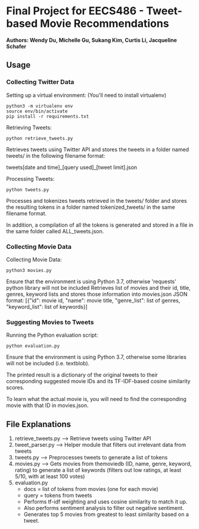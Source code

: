 # Final Project for EECS486 - Tweet-based Movie Recommendations
**Authors: Wendy Du, Michelle Gu, Sukang Kim, Curtis Li, Jacqueline Schafer**

## Usage

### Collecting Twitter Data

Setting up a virtual environment: (You'll need to install virtualenv)
```
python3 -m virtualenv env
source env/bin/activate
pip install -r requirements.txt
```

Retrieving Tweets:
```
python retrieve_tweets.py
```
Retrieves tweets using Twitter API and stores the tweets in a folder named tweets/ in the following filename format:

tweets[date and time]\_[query used]\_[tweet limit].json

Processing Tweets:
```
python tweets.py
```
Processes and tokenizes tweets retrieved in the tweets/ folder and stores the resulting tokens in a folder named tokenized_tweets/ in the same filename format.

In addition, a compilation of all the tokens is generated and stored in a file in the same folder called ALL_tweets.json.

### Collecting Movie Data

Collecting Movie Data:
```
python3 movies.py
```
Ensure that the environment is using Python 3.7, otherwise 'requests' python library will not be included
Retrieves list of movies and their id, title, genres, keyword lists and stores those information into movies.json
JSON format: [{"id": movie id, "name": movie title, "genre_list": list of genres, "keyword_list": list of keywords}]

### Suggesting Movies to Tweets

Running the Python evaluation script:
```
python evaluation.py
```
Ensure that the environment is using Python 3.7, otherwise some libraries will not be included (i.e. textblob).

The printed result is a dictionary of the original tweets to their corresponding suggested movie IDs and its TF-IDF-based cosine similarity scores.

To learn what the actual movie is, you will need to find the corresponding movie with that ID in movies.json.

## File Explanations

1. retrieve_tweets.py --> Retrieve tweets using Twitter API
2. tweet_parser.py --> Helper module that filters out irrelevant data from tweets
3. tweets.py --> Preprocesses tweets to generate a list of tokens
4. movies.py --> Gets movies from themoviedb (ID, name, genre, keyword, rating) to generate a list of keywords (filters out low ratings, at least 5/10, with at least 100 votes)
5. evaluation.py
   - docs = list of tokens from movies (one for each movie)
   - query = tokens from tweets
   - Performs tf-idf weighting and uses cosine similarity to match it up.
   - Also performs sentiment analysis to filter out negative sentiment.
   - Generates top 5 movies from greatest to least similarity based on a tweet.
